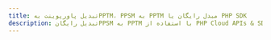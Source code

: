 ---title: تبدیل پاورپوینت بهPPTM، PPSM به PPTM مبدل رایگان یا PHP SDKdescription: تبدیل رایگانPPSM به PPTM با استفاده از PHP Cloud APIs & SDK. همچنین اسناد Microsoft PowerPoint را در Cloud ایجاد، ویرایش و رندر کنید.---